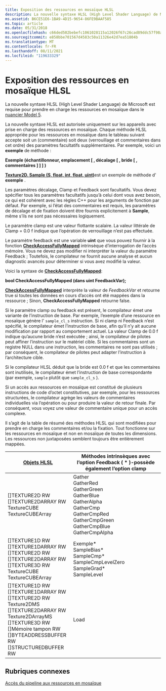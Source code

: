 ```yaml
---
title: Exposition des ressources en mosaïque HLSL
description: La nouvelle syntaxe HLSL (High Level Shader Language) de Microsoft est requise pour prendre en charge les ressources en mosaïque dans le nuancier Model 5.
ms.assetid: B6CE51E6-1BA9-4D15-9654-86FE9BAAF585
ms.topic: article
ms.date: 05/31/2018
ms.openlocfilehash: c66ded502bebefc1061028115a12026f67c26cad89ddc57f98a5ae6fee923591
ms.sourcegitcommit: e858bbe701567d4583c50a11326e42d7ea51804b
ms.translationtype: MT
ms.contentlocale: fr-FR
ms.lasthandoff: 08/11/2021
ms.locfileid: "119633329"
---
```

# <a name="hlsl-tiled-resources-exposure"></a>Exposition des ressources en mosaïque HLSL

La nouvelle syntaxe HLSL (High Level Shader Language) de Microsoft est requise pour prendre en charge les ressources en mosaïque dans le [nuancier Model 5](/windows/desktop/direct3dhlsl/d3d11-graphics-reference-sm5).

La nouvelle syntaxe HLSL est autorisée uniquement sur les appareils avec prise en charge des ressources en mosaïque. Chaque méthode HLSL appropriée pour les ressources en mosaïque dans le tableau suivant accepte soit un (commentaire) soit deux (verrouillage et commentaires dans cet ordre) des paramètres facultatifs supplémentaires. Par exemple, voici un **exemple** de méthode :

**Exemple (échantillonneur, emplacement \[ , décalage \[ , bride \[ , commentaires \] \] \] )**

[**Texture2D. Sample (S, float, int, float, uint)**](/windows/desktop/direct3dhlsl/t2darray-sample-s-float-int-float-uint-)est un exemple de méthode d' **exemple** .

Les paramètres décalage, Clamp et Feedback sont facultatifs. Vous devez spécifier tous les paramètres facultatifs jusqu’à celui dont vous avez besoin, ce qui est cohérent avec les règles C++ pour les arguments de fonction par défaut. Par exemple, si l’état des commentaires est requis, les paramètres de décalage et de fixation doivent être fournis explicitement à **Sample**, même s’ils ne sont pas nécessaires logiquement.

Le paramètre clamp est une valeur flottante scalaire. La valeur littérale de Clamp = 0.0 f indique que l’opération de verrouillage n’est pas effectuée.

Le paramètre feedback est une variable **uint** que vous pouvez fournir à la fonction [**CheckAccessFullyMapped**](/windows/desktop/direct3dhlsl/checkaccessfullymapped) intrinsèque d’interrogation de l’accès mémoire. Vous ne devez pas modifier ni interpréter la valeur du paramètre Feedback ; Toutefois, le compilateur ne fournit aucune analyse et aucun diagnostic avancés pour déterminer si vous avez modifié la valeur.

Voici la syntaxe de [**CheckAccessFullyMapped**](/windows/desktop/direct3dhlsl/checkaccessfullymapped):

**bool CheckAccessFullyMapped (dans uint FeedbackVar);**

[**CheckAccessFullyMapped**](/windows/desktop/direct3dhlsl/checkaccessfullymapped) interprète la valeur de *FeedbackVar* et retourne true si toutes les données en cours d’accès ont été mappées dans la ressource ; Sinon, **CheckAccessFullyMapped** retourne false.

Si le paramètre clamp ou feedback est présent, le compilateur émet une variante de l’instruction de base. Par exemple, l’exemple d’une ressource en mosaïque génère l' `sample_cl_s` instruction. Si ni clamp ni Feedback n’est spécifié, le compilateur émet l’instruction de base, afin qu’il n’y ait aucune modification par rapport au comportement actuel. La valeur Clamp de 0.0 f indique qu’aucune bride n’est exécutée ; ainsi, le compilateur de pilotes peut affiner l’instruction sur le matériel cible. Si les commentaires sont un registre NULL dans une instruction, les commentaires ne sont pas utilisés ; par conséquent, le compilateur de pilotes peut adapter l’instruction à l’architecture cible.

Si le compilateur HLSL déduit que la bride est 0.0 f et que les commentaires sont inutilisés, le compilateur émet l’instruction de base correspondante (par exemple, `sample` plutôt que `sample_cl_s` ).

Si un accès aux ressources en mosaïque est constitué de plusieurs instructions de code d’octet constitutives, par exemple, pour les ressources structurées, le compilateur agrège les valeurs de commentaires individuelles via l’opération ou pour produire la valeur de retour finale. Par conséquent, vous voyez une valeur de commentaire unique pour un accès complexe.

Il s’agit de la table de résumé des méthodes HLSL qui sont modifiées pour prendre en charge les commentaires et/ou la fixation. Tout fonctionne sur les ressources en mosaïque et non en mosaïque de toutes les dimensions. Les ressources non juxtaposées semblent toujours être entièrement mappées.



| [Objets HLSL](/windows/desktop/direct3dhlsl/d3d11-graphics-reference-sm5-objects)                                                                                                                                                                                                                                | Méthodes intrinsèques avec l’option Feedback ( \* )-possède également l’option clamp                                                                                                                                                                  |
|--------------------------------------------------------------------------------------------------------------------------------------------------------------------------------------------------------------------------------------------------------------------------------------------------|--------------------------------------------------------------------------------------------------------------------------------------------------------------------------------------------------------------------------------------|
| \[\]TEXTURE2D RW<br/> \[\]TEXTURE2DARRAY RW<br/> TextureCUBE<br/> TextureCUBEArray<br/>                                                                                                                                                                                    | Gather<br/> GatherRed<br/> GatherGreen<br/> GatherBlue<br/> GatherAlpha<br/> GatherCmp<br/> GatherCmpRed<br/> GatherCmpGreen<br/> GatherCmpBlue<br/> GatherCmpAlpha<br/> |
| \[\]TEXTURE1D RW<br/> \[\]TEXTURE1DARRAY RW<br/> \[\]TEXTURE2D RW<br/> \[\]TEXTURE2DARRAY RW<br/> \[\]TEXTURE3D RW<br/> TextureCUBE<br/> TextureCUBEArray<br/>                                                                                              | Exemple\*<br/> SampleBias\*<br/> SampleCmp\*<br/> SampleCmpLevelZero<br/> SampleGrad\*<br/> SampleLevel<br/>                                                                                      |
| \[\]TEXTURE1D RW<br/> \[\]TEXTURE1DARRAY RW<br/> \[\]TEXTURE2D RW<br/> Texture2DMS<br/> \[\]TEXTURE2DARRAY RW<br/> Texture2DArrayMS<br/> \[\]TEXTURE3D RW<br/> \[\]Mémoire tampon RW<br/> \[\]BYTEADDRESSBUFFER RW<br/> \[\]STRUCTUREDBUFFER RW<br/> | Load                                                                                                                                                                                                                                 |



 

## <a name="related-topics"></a>Rubriques connexes

<dl> <dt>

[Accès du pipeline aux ressources en mosaïque](pipeline-access-to-tiled-resources.md)
</dt> </dl>

 

